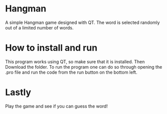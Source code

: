 # Hangman
A simple Hangman game designed with QT. The word is selected randomly out of a limited number of words.

# How to install and run
This program works using QT, so make sure that it is installed.
Then Download the folder.
To run the program one can do so through opening the .pro file and run the code from the run button on the bottom left.

# Lastly
Play the game and see if you can guess the word!

